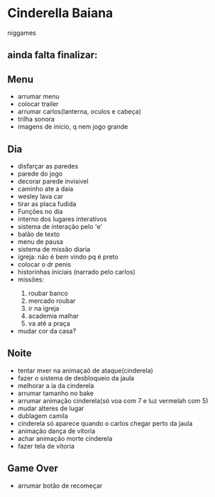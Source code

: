 # Cinderella Baiana
<p> niggames </p>
<h2> ainda falta finalizar: </h2>


<h2> Menu </h2>
<ul>
    <li>arrumar menu</li>
    <li>colocar trailer</li>
    <li>arrumar carlos(lanterna, oculos e cabeça)</li>
    <li>trilha sonora</li>
    <li>imagens de inicio, q nem jogo grande</li>
</ul>

<h2> Dia </h2>
<ul>
    <li>disfarçar as paredes</li>
    <li>parede do jogo</li>
    <li>decorar parede invisivel</li>
    <li>caminho ate a daia</li>
    <li>wesley lava car</li>
    <li>tirar as placa fudida</li>
    <li>Funções no dia</li>
    <li>interno dos lugares interativos</li>
    <li>sistema de interação pelo 'e'</li>
    <li>balão de texto</li>
    <li>menu de pausa</li>
    <li>sistema de missão diaria</li>
    <li>igreja: não é bem vindo pq é preto</li>
    <li>colocar o dr penis</li>
    <li>historinhas iniciais (narrado pelo carlos)</li>
    <li>missões:</li>
        <ol>
            <li>roubar banco</li>
            <li>mercado roubar</li>
            <li>ir na igreja</li>
            <li>academia malhar</li>
            <li>va até a praça</li>
        </ol>
    <li>mudar cor da casa?</li>
</ul>

<h2> Noite </h2>
<ul>
    <li>tentar mxer na animaçaõ de ataque(cinderela)</li>
    <li>fazer o sistema de desbloqueio da jaula</li>
    <li>melhorar a ia da cinderela</li>
    <li>arrumar tamanho no bake</li>
    <li>arrumar animação cinderela(só voa com 7 e luz vermelah com 5)</li>
    <li>mudar alteres de lugar</li>
    <li>dublagem camila</li>
    <li>cinderela só aparece quando o carlos chegar perto da jaula</li>
    <li>animação dança de vitoria</li>
    <li>achar animação morte cinderela</li>
    <li>fazer tela de vitoria</li>
</ul>

<h2> Game Over </h2>
<ul>
    <li>arrumar botão de recomeçar</li>
</ul>
